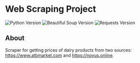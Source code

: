 <h1>Web Scraping Project</h1>
<p align="left">
   <img src="https://img.shields.io/badge/Python-3.11-yellow" alt="Python Version">
   <img src="https://img.shields.io/badge/Beautiful_Soup-4.12.0-blue" alt="Beautiful Soup Version">
   <img src="https://img.shields.io/badge/requests-2.31.0-blue" alt="Requests Version">
</p>

## About

Scraper for getting prices of dairy products from two sources: https://www.atbmarket.com and https://novus.online.

